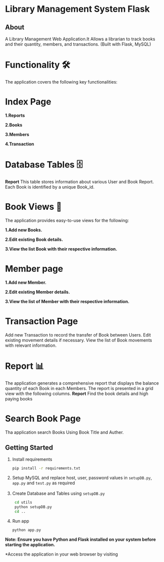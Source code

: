 # **Library Management System Flask**

## **About**

A Library Management Web Application.It Allows a librarian to track books and their quantity, members, and transactions.
(Built with Flask, MySQL)

# Functionality 🛠️
The application covers the following key functionalities:

# Index Page
**1.Reports**

**2.Books**

**3.Members**

**4.Transaction**



# Database Tables 🗄️
**Report** This table stores information about various User and Book Report. Each Book is identified by a unique Book_id.


# Book Views 👀
The application provides easy-to-use views for the following:

**1.Add new Books.**

**2.Edit existing Book details.**

**3.View the list Book with their respective information.**



# Member page

**1.Add new Member.**

**2.Edit existing Member details.**

**3.View the list of Member with their respective information.**



# Transaction Page
Add new Transaction to record the transfer of Book between Users.
Edit existing movement details if necessary.
View the list of Book movements with relevant information.



# Report 📊
The application generates a comprehensive report that displays the balance quantity of each Book in each Members. The report is presented in a grid view with the following columns.
**Report** Find the book details and high paying books




# Search Book Page
Tha application search Books Using Book Title and Auther.



## **Getting Started**

1. Install requirements
   ```sh
   pip install -r requirements.txt
   ```
2. Setup MySQL and replace host, user, password values in `setupDB.py`, `app.py` and `test.py` as required </br></br>
3. Create Database and Tables using `setupDB.py`
   ```sh
    cd utils
    python setupDB.py
    cd ..
   ```
4. Run app
   ```sh
   python app.py
   ```
**Note: Ensure you have Python and Flask installed on your system before starting the application.**

*Access the application in your web browser by visiting
